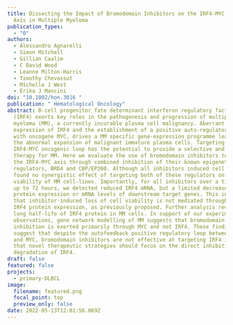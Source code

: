 ```yaml
---
title: Dissecting the Impact of Bromodomain Inhibitors on the IRF4-MYC Oncogenic
  Axis in Multiple Myeloma
publication_types:
  - "0"
authors:
  - Alessandro Agnarelli
  - Simon Mitchell
  - Gillian Caalim
  - C David Wood
  - Leanne Milton-Harris
  - Timothy Chevassut
  - Michelle J West
  - Erika J Mancini
doi: "10.1002/hon.3016 "
publication: " Hematological Oncology"
abstract: B-cell progenitor fate determinant interferon regulatory factor 4
  (IRF4) exerts key roles in the pathogenesis and progression of multiple
  myeloma (MM), a currently incurable plasma cell malignancy. Aberrant
  expression of IRF4 and the establishment of a positive auto-regulatory loop
  with oncogene MYC, drives a MM specific gene-expression programme leading to
  the abnormal expansion of malignant immature plasma cells. Targeting the
  IRF4-MYC oncogenic loop has the potential to provide a selective and effective
  therapy for MM. Here we evaluate the use of bromodomain inhibitors to target
  the IRF4-MYC axis through combined inhibition of their known epigenetic
  regulators, BRD4 and CBP/EP300. Although all inhibitors induced cell death, we
  found no synergistic effect of targeting both of these regulators on the
  viability of MM cell-lines. Importantly, for all inhibitors over a time period
  up to 72 hours, we detected reduced IRF4 mRNA, but a limited decrease in IRF4
  protein expression or mRNA levels of downstream target genes. This indicates
  that inhibitor-induced loss of cell viability is not mediated through reduced
  IRF4 protein expression, as previously proposed. Further analysis revealed a
  long half-life of IRF4 protein in MM cells. In support of our experimental
  observations, gene network modelling of MM suggests that bromodomain
  inhibition is exerted primarily through MYC and not IRF4. These findings
  suggest that despite the autofeedback positive regulatory loop between IRF4
  and MYC, bromodomain inhibitors are not effective at targeting IRF4 in MM and
  that novel therapeutic strategies should focus on the direct inhibition or
  degradation of IRF4.
draft: false
featured: false
projects:
  - primary-DLBCL
image:
  filename: featured.png
  focal_point: top
  preview_only: false
date: 2022-05-13T12:01:56.069Z
---
```

